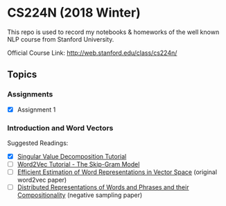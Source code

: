# CS224N (2018 Winter)

This repo is used to record my notebooks & homeworks of the well known NLP course from Stanford University.

Official Course Link: http://web.stanford.edu/class/cs224n/


## Topics

### Assignments

- [x] Assignment 1

### Introduction and Word Vectors

Suggested Readings:
- [x] [Singular Value Decomposition Tutorial](https://davetang.org/file/Singular_Value_Decomposition_Tutorial.pdf)
- [ ] [Word2Vec Tutorial - The Skip-Gram Model](http://mccormickml.com/2016/04/19/word2vec-tutorial-the-skip-gram-model/)
- [ ] [Efficient Estimation of Word Representations in Vector Space](http://arxiv.org/pdf/1301.3781.pdf) (original word2vec paper)
- [ ] [Distributed Representations of Words and Phrases and their Compositionality](http://papers.nips.cc/paper/5021-distributed-representations-of-words-and-phrases-and-their-compositionality.pdf) (negative sampling paper)